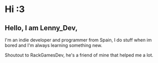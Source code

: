 # Hi :3
## Hello, I am Lenny_Dev,

I'm an indie developer and programmer from Spain, I do stuff when im bored and I'm always learning something new.

Shoutout to RackGamesDev, he's a friend of mine that helped me a lot.
